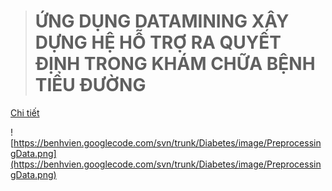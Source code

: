 > # ỨNG DỤNG DATAMINING XÂY DỰNG HỆ HỖ TRỢ RA QUYẾT ĐỊNH TRONG KHÁM CHỮA BỆNH TIỂU ĐƯỜNG #

[Chi tiết](DiagnosisDiabetes.md)

![https://benhvien.googlecode.com/svn/trunk/Diabetes/image/PreprocessingData.png](https://benhvien.googlecode.com/svn/trunk/Diabetes/image/PreprocessingData.png)
